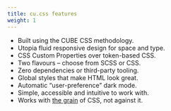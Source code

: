 ```yaml
---
title: cu.css features
weight: 1
---
```


- Built using the CUBE CSS methodology.
- Utopia fluid responsive design for space and type.
- CSS Custom Properties over token-based CSS.
- Two flavours – choose from SCSS or CSS.
- Zero dependencies or third-party tooling.
- Global styles that make HTML look great.
- Automatic “user-preference” dark mode.
- Simple, accessible and intuitive to work with.
- Works with [the grain](https://frankchimero.com/blog/2015/the-webs-grain/) of CSS, not against it.